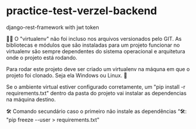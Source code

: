 # practice-test-verzel-backend
django-rest-framework with jwt token

🕵🏻 O "virtualenv" não foi incluso nos arquivos versionados pelo GIT. As bibliotecas e módulos que são instaladas para um projeto funcionar no virtualenv são sempre dependentes do sistema operacional e arquitetura onde o projeto está rodando.

Para rodar este projeto deve ser criado um virtualenv na máquna em que o projeto foi clonado. Seja ela Windows ou Linux. 🚀

Se o ambiente virtual estiver configurado corretamente, um "pip install -r requirements.txt" dentro da pasta do projeto vai instalar as dependencias na máquina destino.

🛠️ Comando secundário caso o primeiro não instale as dependências “🛠️: 
"pip freeze --user > requirements.txt"